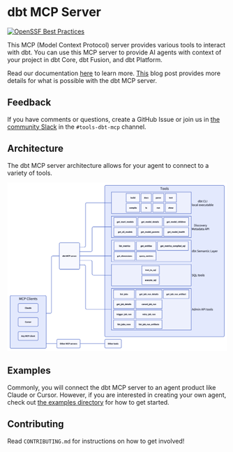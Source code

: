 # dbt MCP Server
[![OpenSSF Best Practices](https://www.bestpractices.dev/projects/11137/badge)](https://www.bestpractices.dev/projects/11137)

This MCP (Model Context Protocol) server provides various tools to interact with dbt. You can use this MCP server to provide AI agents with context of your project in dbt Core, dbt Fusion, and dbt Platform.

Read our documentation [here](https://docs.getdbt.com/docs/dbt-ai/about-mcp) to learn more. [This](https://docs.getdbt.com/blog/introducing-dbt-mcp-server) blog post provides more details for what is possible with the dbt MCP server.

## Feedback

If you have comments or questions, create a GitHub Issue or join us in [the community Slack](https://www.getdbt.com/community/join-the-community) in the `#tools-dbt-mcp` channel.


## Architecture

The dbt MCP server architecture allows for your agent to connect to a variety of tools.

![architecture diagram of the dbt MCP server](https://raw.githubusercontent.com/dbt-labs/dbt-mcp/refs/heads/main/docs/d2.png)

## Examples

Commonly, you will connect the dbt MCP server to an agent product like Claude or Cursor. However, if you are interested in creating your own agent, check out [the examples directory](https://github.com/dbt-labs/dbt-mcp/tree/main/examples) for how to get started.

## Contributing

Read `CONTRIBUTING.md` for instructions on how to get involved!
